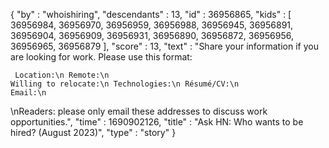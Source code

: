 {
  "by" : "whoishiring",
  "descendants" : 13,
  "id" : 36956865,
  "kids" : [ 36956984, 36956970, 36956959, 36956988, 36956945, 36956891, 36956904, 36956909, 36956931, 36956890, 36956872, 36956956, 36956965, 36956879 ],
  "score" : 13,
  "text" : "Share your information if you are looking for work. Please use this format:<p><pre><code>  Location:\n  Remote:\n  Willing to relocate:\n  Technologies:\n  Résumé&#x2F;CV:\n  Email:\n</code></pre>\nReaders: please only email these addresses to discuss work opportunities.",
  "time" : 1690902126,
  "title" : "Ask HN: Who wants to be hired? (August 2023)",
  "type" : "story"
}
